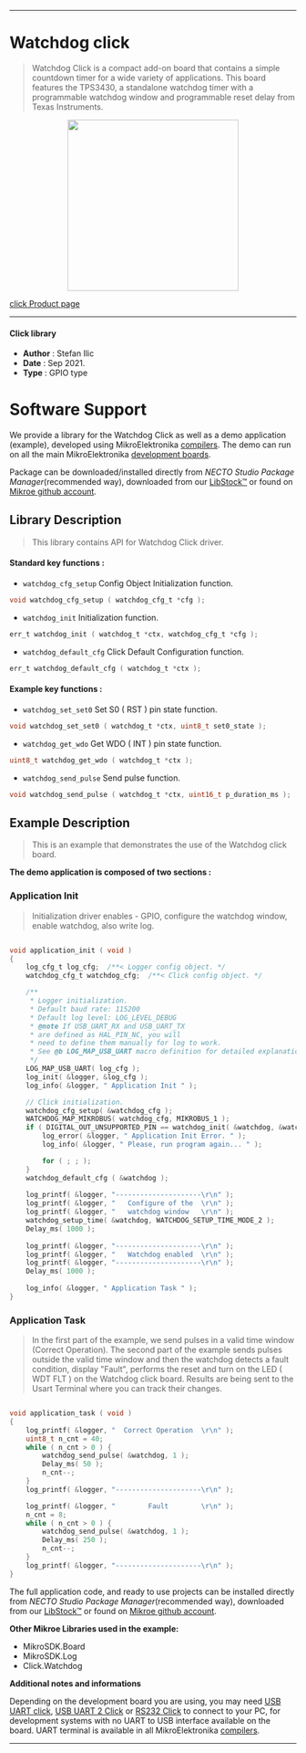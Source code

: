 
---
# Watchdog click

> Watchdog Click is a compact add-on board that contains a simple countdown timer for a wide variety of applications. This board features the TPS3430, a standalone watchdog timer with a programmable watchdog window and programmable reset delay from Texas Instruments.

<p align="center">
  <img src="https://download.mikroe.com/images/click_for_ide/watchdog_click.png" height=300px>
</p>

[click Product page](mikroe.com/watchdog-click)

---


#### Click library

- **Author**        : Stefan Ilic
- **Date**          : Sep 2021.
- **Type**          : GPIO type


# Software Support

We provide a library for the Watchdog Click
as well as a demo application (example), developed using MikroElektronika
[compilers](https://www.mikroe.com/necto-studio).
The demo can run on all the main MikroElektronika [development boards](https://www.mikroe.com/development-boards).

Package can be downloaded/installed directly from *NECTO Studio Package Manager*(recommended way), downloaded from our [LibStock&trade;](https://libstock.mikroe.com) or found on [Mikroe github account](https://github.com/MikroElektronika/mikrosdk_click_v2/tree/master/clicks).

## Library Description

> This library contains API for Watchdog Click driver.

#### Standard key functions :

- `watchdog_cfg_setup` Config Object Initialization function.
```c
void watchdog_cfg_setup ( watchdog_cfg_t *cfg );
```

- `watchdog_init` Initialization function.
```c
err_t watchdog_init ( watchdog_t *ctx, watchdog_cfg_t *cfg );
```

- `watchdog_default_cfg` Click Default Configuration function.
```c
err_t watchdog_default_cfg ( watchdog_t *ctx );
```

#### Example key functions :

- `watchdog_set_set0` Set S0 ( RST ) pin state function.
```c
void watchdog_set_set0 ( watchdog_t *ctx, uint8_t set0_state );
```

- `watchdog_get_wdo` Get WDO ( INT ) pin state function.
```c
uint8_t watchdog_get_wdo ( watchdog_t *ctx );
```

- `watchdog_send_pulse` Send pulse function.
```c
void watchdog_send_pulse ( watchdog_t *ctx, uint16_t p_duration_ms );
```

## Example Description

> This is an example that demonstrates the use of the Watchdog click board.

**The demo application is composed of two sections :**

### Application Init

> Initialization driver enables - GPIO, configure the watchdog window, enable watchdog, also write log.

```c

void application_init ( void ) 
{
    log_cfg_t log_cfg;  /**< Logger config object. */
    watchdog_cfg_t watchdog_cfg;  /**< Click config object. */

    /** 
     * Logger initialization.
     * Default baud rate: 115200
     * Default log level: LOG_LEVEL_DEBUG
     * @note If USB_UART_RX and USB_UART_TX 
     * are defined as HAL_PIN_NC, you will 
     * need to define them manually for log to work. 
     * See @b LOG_MAP_USB_UART macro definition for detailed explanation.
     */
    LOG_MAP_USB_UART( log_cfg );
    log_init( &logger, &log_cfg );
    log_info( &logger, " Application Init " );

    // Click initialization.
    watchdog_cfg_setup( &watchdog_cfg );
    WATCHDOG_MAP_MIKROBUS( watchdog_cfg, MIKROBUS_1 );
    if ( DIGITAL_OUT_UNSUPPORTED_PIN == watchdog_init( &watchdog, &watchdog_cfg ) ) {
        log_error( &logger, " Application Init Error. " );
        log_info( &logger, " Please, run program again... " );

        for ( ; ; );
    }
    watchdog_default_cfg ( &watchdog );
    
    log_printf( &logger, "---------------------\r\n" );
    log_printf( &logger, "   Configure of the  \r\n" );
    log_printf( &logger, "   watchdog window   \r\n" );
    watchdog_setup_time( &watchdog, WATCHDOG_SETUP_TIME_MODE_2 );
    Delay_ms( 1000 );
    
    log_printf( &logger, "---------------------\r\n" );
    log_printf( &logger, "   Watchdog enabled  \r\n" );
    log_printf( &logger, "---------------------\r\n" );
    Delay_ms( 1000 );
    
    log_info( &logger, " Application Task " );
}

```

### Application Task

> In the first part of the example, we send pulses in a valid time window (Correct Operation).
> The second part of the example sends pulses outside the valid time window and then the watchdog detects a fault condition, display "Fault",
> performs the reset and turn on the LED ( WDT FLT ) on the Watchdog click board.
> Results are being sent to the Usart Terminal where you can track their changes.

```c

void application_task ( void ) 
{
    log_printf( &logger, "  Correct Operation  \r\n" );
    uint8_t n_cnt = 40;
    while ( n_cnt > 0 ) {
        watchdog_send_pulse( &watchdog, 1 );
        Delay_ms( 50 );
        n_cnt--;
    }
    log_printf( &logger, "---------------------\r\n" );

    log_printf( &logger, "        Fault        \r\n" );
    n_cnt = 8;
    while ( n_cnt > 0 ) {
        watchdog_send_pulse( &watchdog, 1 );
        Delay_ms( 250 );
        n_cnt--;
    }
    log_printf( &logger, "---------------------\r\n" );
}

```


The full application code, and ready to use projects can be installed directly from *NECTO Studio Package Manager*(recommended way), downloaded from our [LibStock&trade;](https://libstock.mikroe.com) or found on [Mikroe github account](https://github.com/MikroElektronika/mikrosdk_click_v2/tree/master/clicks).

**Other Mikroe Libraries used in the example:**

- MikroSDK.Board
- MikroSDK.Log
- Click.Watchdog

**Additional notes and informations**

Depending on the development board you are using, you may need
[USB UART click](https://www.mikroe.com/usb-uart-click),
[USB UART 2 Click](https://www.mikroe.com/usb-uart-2-click) or
[RS232 Click](https://www.mikroe.com/rs232-click) to connect to your PC, for
development systems with no UART to USB interface available on the board. UART
terminal is available in all MikroElektronika
[compilers](https://shop.mikroe.com/compilers).

---

